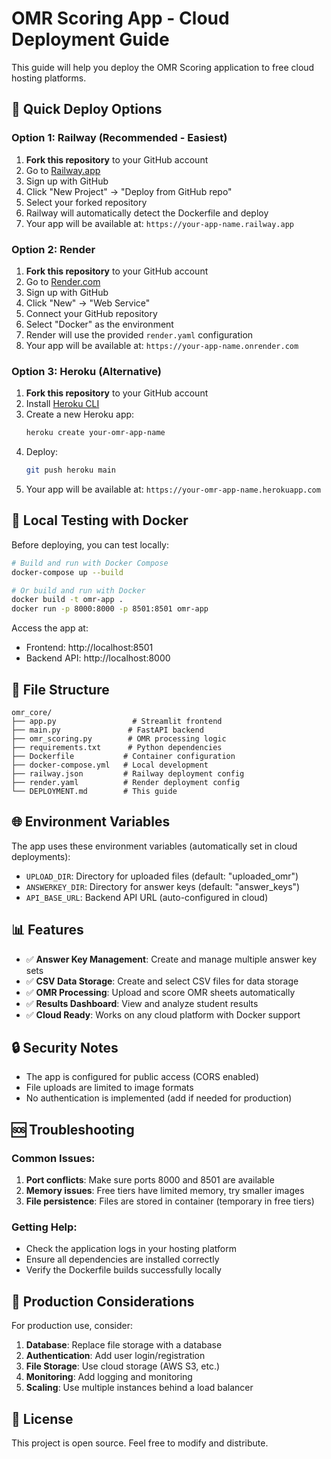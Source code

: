 # OMR Scoring App - Cloud Deployment Guide

This guide will help you deploy the OMR Scoring application to free cloud hosting platforms.

## 🚀 Quick Deploy Options

### Option 1: Railway (Recommended - Easiest)

1. **Fork this repository** to your GitHub account
2. Go to [Railway.app](https://railway.app)
3. Sign up with GitHub
4. Click "New Project" → "Deploy from GitHub repo"
5. Select your forked repository
6. Railway will automatically detect the Dockerfile and deploy
7. Your app will be available at: `https://your-app-name.railway.app`

### Option 2: Render

1. **Fork this repository** to your GitHub account
2. Go to [Render.com](https://render.com)
3. Sign up with GitHub
4. Click "New" → "Web Service"
5. Connect your GitHub repository
6. Select "Docker" as the environment
7. Render will use the provided `render.yaml` configuration
8. Your app will be available at: `https://your-app-name.onrender.com`

### Option 3: Heroku (Alternative)

1. **Fork this repository** to your GitHub account
2. Install [Heroku CLI](https://devcenter.heroku.com/articles/heroku-cli)
3. Create a new Heroku app:
   ```bash
   heroku create your-omr-app-name
   ```
4. Deploy:
   ```bash
   git push heroku main
   ```
5. Your app will be available at: `https://your-omr-app-name.herokuapp.com`

## 🔧 Local Testing with Docker

Before deploying, you can test locally:

```bash
# Build and run with Docker Compose
docker-compose up --build

# Or build and run with Docker
docker build -t omr-app .
docker run -p 8000:8000 -p 8501:8501 omr-app
```

Access the app at:
- Frontend: http://localhost:8501
- Backend API: http://localhost:8000

## 📁 File Structure

```
omr_core/
├── app.py                 # Streamlit frontend
├── main.py               # FastAPI backend
├── omr_scoring.py        # OMR processing logic
├── requirements.txt      # Python dependencies
├── Dockerfile           # Container configuration
├── docker-compose.yml   # Local development
├── railway.json         # Railway deployment config
├── render.yaml          # Render deployment config
└── DEPLOYMENT.md        # This guide
```

## 🌐 Environment Variables

The app uses these environment variables (automatically set in cloud deployments):

- `UPLOAD_DIR`: Directory for uploaded files (default: "uploaded_omr")
- `ANSWERKEY_DIR`: Directory for answer keys (default: "answer_keys")
- `API_BASE_URL`: Backend API URL (auto-configured in cloud)

## 📊 Features

- ✅ **Answer Key Management**: Create and manage multiple answer key sets
- ✅ **CSV Data Storage**: Create and select CSV files for data storage
- ✅ **OMR Processing**: Upload and score OMR sheets automatically
- ✅ **Results Dashboard**: View and analyze student results
- ✅ **Cloud Ready**: Works on any cloud platform with Docker support

## 🔒 Security Notes

- The app is configured for public access (CORS enabled)
- File uploads are limited to image formats
- No authentication is implemented (add if needed for production)

## 🆘 Troubleshooting

### Common Issues:

1. **Port conflicts**: Make sure ports 8000 and 8501 are available
2. **Memory issues**: Free tiers have limited memory, try smaller images
3. **File persistence**: Files are stored in container (temporary in free tiers)

### Getting Help:

- Check the application logs in your hosting platform
- Ensure all dependencies are installed correctly
- Verify the Dockerfile builds successfully locally

## 🎯 Production Considerations

For production use, consider:

1. **Database**: Replace file storage with a database
2. **Authentication**: Add user login/registration
3. **File Storage**: Use cloud storage (AWS S3, etc.)
4. **Monitoring**: Add logging and monitoring
5. **Scaling**: Use multiple instances behind a load balancer

## 📝 License

This project is open source. Feel free to modify and distribute.
